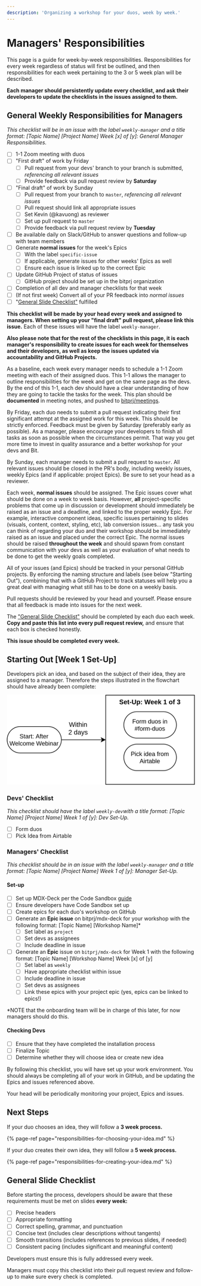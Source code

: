 ```yaml
---
description: 'Organizing a workshop for your duos, week by week.'
---
```


# Managers' Responsibilities

This page is a guide for week-by-week responsibilities. Responsibilities for every week regardless of status will first be outlined, and then responsibilities for each week pertaining to the 3 or 5 week plan will be described.

**Each manager should persistently update every checklist, and ask their developers to update the checklists in the issues assigned to them.**

## General Weekly Responsibilities for Managers

_This checklist will be in an issue with the label `weekly-manager` and a title format: \[Topic Name\] \[Project Name\] Week \[x\] of \[y\]: General Manager Responsibilities._

* [ ] 1-1 Zoom meeting with duos
* [ ] "First draft" of work by Friday
  * [ ] Pull request from your devs' branch to your branch is submitted, _referencing all relevant issues_
  * [ ] Provide feedback via pull request review by **Saturday**
* [ ] "Final draft" of work by Sunday
  * [ ] Pull request from your branch to `master`, _referencing all relevant issues_
  * [ ] Pull request should link all appropriate issues
  * [ ] Set Kevin \(@kavuong\) as reviewer
  * [ ] Set up pull request to `master`
  * [ ] Provide feedback via pull request review by **Tuesday**
* [ ] Be available daily on Slack/GitHub to answer questions and follow-up with team members
* [ ] Generate **normal issues** for the week's Epics
  * [ ] With the label `specific-issue`
  * [ ] If applicable, generate issues for other weeks' Epics as well
  * [ ] Ensure each issue is linked up to the correct Epic
* [ ] Update GitHub Project of status of issues
  * [ ] GitHub project should be set up in the bitprj organization
* [ ] Completion of all dev and manager checklists for that week
* [ ] \(If not first week\) Convert all of your PR feedback into _normal issues_
* [ ] "[General Slide Checklist"](../#general-slide-checklist) fulfilled

**This checklist will be made by your head every week and assigned to managers. When setting up your "final draft" pull request, please link this issue.** Each of these issues will have the label `weekly-manager`.

**Also please note that for the rest of the checklists in this page, it is each manager's responsibility to create issues for each week for themselves and their developers, as well as keep the issues updated via accountability and GitHub Projects.**

As a baseline, each week every manager needs to schedule a 1-1 Zoom meeting with each of their assigned duos. This 1-1 allows the manager to outline responsibilities for the week and get on the same page as the devs. By the end of this 1-1, each dev should have a clear understanding of how they are going to tackle the tasks for the week. This plan should be **documented** in meeting notes, and pushed to [bitprj/meetings](https://github.com/bitprj/meetings).

By Friday, each duo needs to submit a pull request indicating their first significant attempt at the assigned work for this week. This should be strictly enforced. Feedback must be given by Saturday \(preferably early as possible\). As a manager, please encourage your developers to finish all tasks as soon as possible when the circumstances permit. That way you get more time to invest in quality assurance and a better workshop for your devs and Bit.

By Sunday, each manager needs to submit a pull request to `master`. All relevant issues should be closed in the PR's body, including weekly issues, weekly Epics \(and if applicable: project Epics\). Be sure to set your head as a reviewer.

Each week, **normal issues** should be assigned. The Epic issues cover what should be done on a week to week basis. However, **all** project-specific problems that come up in discussion or development should immediately be raised as an issue and a deadline, and linked to the proper weekly Epic. For example, interactive component ideas, specific issues pertaining to slides \(visuals, content, context, styling, etc\), lab conversion issues... any task you can think of regarding your duo and their workshop should be immediately raised as an issue and placed under the correct Epic. The normal issues should be raised **throughout the week** and should spawn from constant communication with your devs as well as your evaluation of what needs to be done to get the weekly goals completed.

All of your issues \(and Epics\) should be tracked in your personal GitHub projects. By enforcing the naming structure and labels \(see below "Starting Out"\), combining that with a GitHub Project to track statuses will help you a great deal with managing what still has to be done on a weekly basis.

Pull requests should be reviewed by your head and yourself. Please ensure that all feedback is made into issues for the next week.

The ["General Slide Checklist"](../#general-slide-checklist) should be completed by each duo each week. **Copy and paste this list into every pull request review,** and ensure that each box is checked honestly.

**This issue should be completed every week.**

## Starting Out \[Week 1 Set-Up\]

Developers pick an idea, and based on the subject of their idea, they are assigned to a manager. Therefore the steps illustrated in the flowchart should have already been complete:



![](../../../../.gitbook/assets/devrel-flowchart-page-2.png)

### Devs' Checklist

_This checklist should have the label `weekly-dev`with a title format: \[Topic Name\] \[Project Name\] Week 1 of \[y\]: Dev Set-Up._

* [ ] Form duos
* [ ] Pick Idea from Airtable

### Managers' Checklist

_This checklist should be in an issue with the label `weekly-manager` and a title format: \[Topic Name\] \[Project Name\] Week 1 of \[y\]: Manager Set-Up._

#### Set-up

* [ ] Set up MDX-Deck per the Code Sandbox [guide](https://about.bitproject.org/teams/developer-relations/setting-up-code-sandbox)
* [ ] Ensure developers have Code Sandbox set up
* [ ] Create epics for each duo's workshop on GitHub
* [ ] Generate an **Epic issue** on bitprj/mdx-deck for your workshop with the following format: \[Topic Name\] \[Workshop Name\]\*
  * [ ] Set label as `project`
  * [ ] Set devs as assignees
  * [ ] Include deadline in issue
* [ ] Generate an **Epic** issue on `bitprj/mdx-deck` for Week 1 with the following format: \[Topic Name\] \[Workshop Name\] Week \[x\] of \[y\]
  * [ ] Set label as `weekly`
  * [ ] Have appropriate checklist within issue
  * [ ] Include deadline in issue
  * [ ] Set devs as assignees
  * [ ] Link these epics with your project epic \(yes, epics can be linked to epics!\)

\*NOTE that the onboarding team will be in charge of this later, for now managers should do this.

#### Checking Devs

* [ ] Ensure that they have completed the installation process
* [ ] Finalize Topic 
* [ ] Determine whether they will choose idea or create new idea

By following this checklist, you will have set up your work environment. You should always be completing all of your work in GitHub, and be updating the Epics and issues referenced above.

Your head will be periodically monitoring your project, Epics and issues.

## Next Steps

If your duo chooses an idea, they will follow a **3 week process.**

{% page-ref page="responsibilities-for-choosing-your-idea.md" %}

If your duo creates their own idea, they will follow a **5 week process.**

{% page-ref page="responsibilities-for-creating-your-idea.md" %}

## General Slide Checklist

Before starting the process, developers should be aware that these requirements must be met on slides **every week:**

* [ ] Precise headers
* [ ] Appropriate formatting 
* [ ] Correct spelling, grammar, and punctuation
* [ ] Concise text \(includes clear descriptions without tangents\)
* [ ] Smooth transitions \(includes references to previous slides, if needed\)
* [ ] Consistent pacing \(includes significant and meaningful content\)

Developers must ensure this is fully addressed every week.

Managers must copy this checklist into their pull request review and follow-up to make sure every check is completed.

